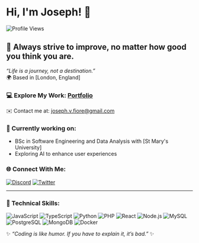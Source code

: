 # Hi, I'm Joseph! 👋  
![Profile Views](https://img.shields.io/badge/Profile%20Views-0-blue?style=flat)

## 🚀 Always strive to improve, no matter how good you think you are.  
*“Life is a journey, not a destination.”*  
🌍 Based in [London, England]

### 💻 Explore My Work: [Portfolio](https://jvfiore.netlify.app)  
✉️ Contact me at: [joseph.v.fiore@gmail.com](mailto:joseph.v.fiore@gmail.com)

### 🌟 Currently working on:
- BSc in Software Engineering and Data Analysis with [St Mary's University]
- Exploring AI to enhance user experiences

### 🌐 Connect With Me:
[![Discord](https://img.shields.io/badge/Discord-7289DA?style=flat&logo=discord&logoColor=white)](https://discord.gg/mistrkoala)
[![Twitter](https://img.shields.io/badge/Twitter-1DA1F2?style=flat&logo=twitter&logoColor=white)](https://x.com/jvfdevelopment)

---

### 💼 Technical Skills:
![JavaScript](https://img.shields.io/badge/JavaScript-FFFF00?style=flat&logo=javascript&logoColor=black)
![TypeScript](https://img.shields.io/badge/TypeScript-007ACC?style=flat&logo=typescript&logoColor=white)
![Python](https://img.shields.io/badge/Python-3776AB?style=flat&logo=python&logoColor=white)
![PHP](https://img.shields.io/badge/PHP-777BB4?style=flat&logo=php&logoColor=white)
![React](https://img.shields.io/badge/React-61DAFB?style=flat&logo=react&logoColor=black)
![Node.js](https://img.shields.io/badge/Node.js-8CC84B?style=flat&logo=node.js&logoColor=white)
![MySQL](https://img.shields.io/badge/MySQL-4479A1?style=flat&logo=mysql&logoColor=white)
![PostgreSQL](https://img.shields.io/badge/PostgreSQL-4169E1?style=flat&logo=postgresql&logoColor=white)
![MongoDB](https://img.shields.io/badge/MongoDB-47A248?style=flat&logo=mongodb&logoColor=white)
![Docker](https://img.shields.io/badge/Docker-2496ED?style=flat&logo=docker&logoColor=white)


✨ *“Coding is like humor. If you have to explain it, it’s bad.”* ✨
